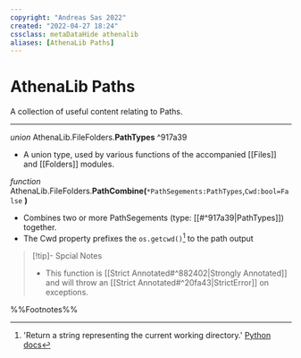 ```yaml
---
copyright: "Andreas Sas 2022"
created: "2022-04-27 18:24"
cssclass: metaDataHide athenalib
aliases: [AthenaLib Paths]
---
```

# AthenaLib Paths
A collection of useful content relating to Paths.

---

*union* AthenaLib.FileFolders.**PathTypes** ^917a39
- A union type, used by various functions of the accompanied [[Files]] and [[Folders]] modules.

*function* AthenaLib.FileFolders.**PathCombine(**`*PathSegements:PathTypes`,`Cwd:bool=False` **)**
- Combines two or more PathSegements (type: [[#^917a39|PathTypes]]) together.
- The Cwd property prefixes the `os.getcwd()`[^1] to the path output

> [!tip]- Spcial Notes
> - This function is [[Strict Annotated#^882402|Strongly Annotated]] and will throw an [[Strict Annotated#^20fa43|StrictError]] on exceptions.

%%Footnotes%%

[^1]: 'Return a string representing the current working directory.' [Python docs](https://docs.python.org/3/library/os.html#:~:text=Return%20a%20string%20representing%20the%20current%20working%20directory.)
